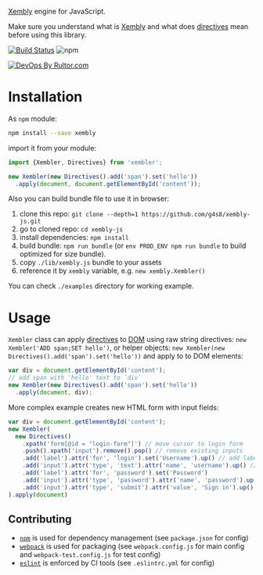 [Xembly](https://github.com/yegor256/xembly) engine for JavaScript.


Make sure you understand what is [Xembly](https://github.com/yegor256/xembly)
and what does [directives](https://github.com/yegor256/xembly#directives) mean
before using this library.


[![Build Status](https://img.shields.io/travis/g4s8/xembly-js.svg?style=flat-square)](https://travis-ci.org/g4s8/xembly-js)
![npm](https://img.shields.io/npm/v/xembly)

[![DevOps By Rultor.com](http://www.rultor.com/b/g4s8/xembly-js)](http://www.rultor.com/p/g4s8/xembly-js)

# Installation

As `npm` module:
```bash
npm install --save xembly
```

import it from your module:
```js
import {Xembler, Directives} from 'xembler';

new Xembler(new Directives().add('span').set('hello'))
  .apply(document, document.getElementById('content'));
```

Also you can build bundle file to use it in browser:
 1. clone this repo: `git clone --depth=1 https://github.com/g4s8/xembly-js.git`
 2. go to cloned repo: `cd xembly-js`
 3. install dependencies: `npm install`
 4. build bundle: `npm run bundle` (or `env PROD_ENV npm run bundle` to
 build optimized for size bundle).
 5. copy `./lib/xembly.js` bundle to your assets
 6. reference it by `xembly` variable, e.g. `new xembly.Xembler()`

You can check `./examples` directory for working example.

# Usage

`Xembler` class can apply [directives](https://github.com/yegor256/xembly#directives)
to [DOM](https://developer.mozilla.org/en-US/docs/Web/API/Document_Object_Model) using
raw string directives: `new Xembler('ADD span;SET hello')`,
or helper objects: `new Xembler(new Directives().add('span').set('hello'))`
and apply to to DOM elements:
```js
var div = document.getElementById('content');
// add span with 'hello' text to `div`
new Xembler(new Directives().add('span').set('hello'))
  .apply(document, div);
```

More complex example creates new HTML form with input fields:
```js
var div = document.getElementById('content');
new Xembler(
  new Directives()
    .xpath('form[@id = "login-form"]') // move cursor to login form
    .push().xpath('input').remove().pop() // remove existing inputs
    .add('label').attr('for', 'login').set('Username').up() // add label for username
    .add('input').attr('type', 'text').attr('name', 'username').up() // add username input
    .add('label').attr('for', 'password').set('Password')
    .add('input').attr('type', 'password').attr('name', 'password').up()
    .add('input').attr('type', 'submit').attr('value', 'Sign in').up()
).apply(document)
```

## Contributing

 - [`npm`](https://www.npmjs.com/) is used for dependency management (see `package.json` for config)
 - [`webpack`](https://webpack.js.org/) is used for packaging
 (see `webpack.config.js` for main config and `webpack-test.config.js` for test config)
 - [`eslint`](https://eslint.org/) is enforced by CI tools (see `.eslintrc.yml` for config)

